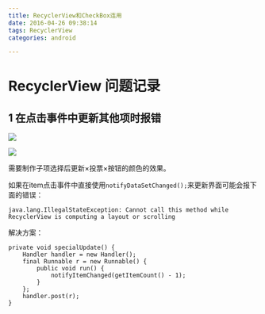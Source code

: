 ```yaml
---
title: RecyclerView和CheckBox连用
date: 2016-04-26 09:38:14
tags: RecyclerView
categories: android

---
```



# RecyclerView 问题记录

## 1 在点击事件中更新其他项时报错

![](http://7xr8nu.com1.z0.glb.clouddn.com/recyclerviewsinglechoice.png)

![](http://7xr8nu.com1.z0.glb.clouddn.com/androidstudio.png)

需要制作子项选择后更新×投票×按钮的颜色的效果。

<!--more-->

如果在item点击事件中直接使用`notifyDataSetChanged();`来更新界面可能会报下面的错误：

	java.lang.IllegalStateException: Cannot call this method while RecyclerView is computing a layout or scrolling

解决方案：

    private void specialUpdate() {
        Handler handler = new Handler();
        final Runnable r = new Runnable() {
            public void run() {
                notifyItemChanged(getItemCount() - 1);
            }
        };
        handler.post(r);
    }
